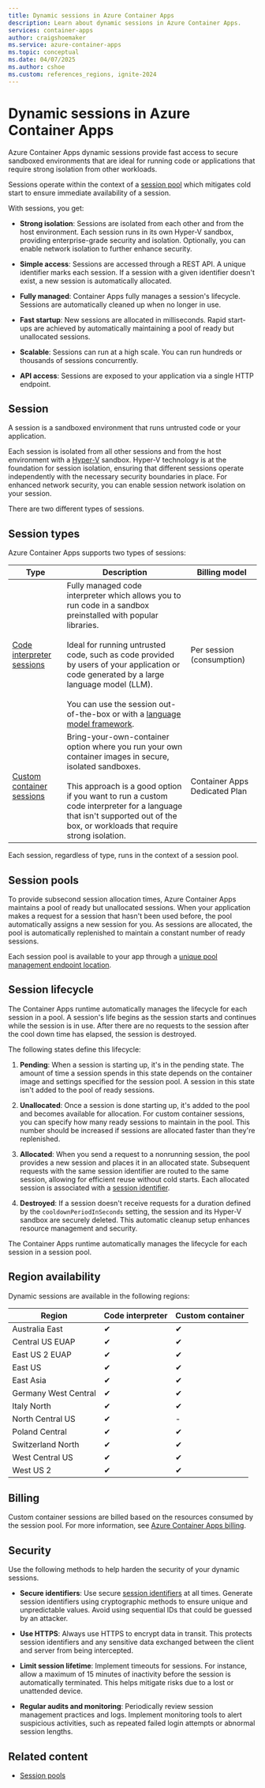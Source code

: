 ```yaml
---
title: Dynamic sessions in Azure Container Apps
description: Learn about dynamic sessions in Azure Container Apps.
services: container-apps
author: craigshoemaker
ms.service: azure-container-apps
ms.topic: conceptual
ms.date: 04/07/2025
ms.author: cshoe
ms.custom: references_regions, ignite-2024
---
```


# Dynamic sessions in Azure Container Apps

Azure Container Apps dynamic sessions provide fast access to secure sandboxed environments that are ideal for running code or applications that require strong isolation from other workloads.

Sessions operate within the context of a [session pool](session-pool.md) which mitigates cold start to ensure immediate availability of a session.

With sessions, you get:

* **Strong isolation**: Sessions are isolated from each other and from the host environment. Each session runs in its own Hyper-V sandbox, providing enterprise-grade security and isolation. Optionally, you can enable network isolation to further enhance security.

* **Simple access**: Sessions are accessed through a REST API. A unique identifier marks each session. If a session with a given identifier doesn't exist, a new session is automatically allocated.

* **Fully managed**: Container Apps fully manages a session's lifecycle. Sessions are automatically cleaned up when no longer in use.

* **Fast startup**: New sessions are allocated in milliseconds. Rapid start-ups are achieved by automatically maintaining a pool of ready but unallocated sessions.

* **Scalable**: Sessions can run at a high scale. You can run hundreds or thousands of sessions concurrently.

* **API access**: Sessions are exposed to your application via a single HTTP endpoint.

## Session

A session is a sandboxed environment that runs untrusted code or your application.

Each session is isolated from all other sessions and from the host environment with a [Hyper-V](/windows-server/virtualization/hyper-v/hyper-v-technology-overview) sandbox. Hyper-V technology is at the foundation for session isolation, ensuring that different sessions operate independently with the necessary security boundaries in place. For enhanced network security, you can enable session network isolation on your session.

There are two different types of sessions.

## Session types

Azure Container Apps supports two types of sessions:

| Type | Description | Billing model |
|------|-------------|---------------|
| [Code interpreter sessions](./sessions-code-interpreter.md) | Fully managed code interpreter which allows you to run code in a sandbox preinstalled with popular libraries.<br><br>Ideal for running untrusted code, such as code provided by users of your application or code generated by a large language model (LLM).<br><br>You can use the session out-of-the-box or with a [language model framework](./sessions-code-interpreter.md#llm-framework-integrations). | Per session (consumption) |
| [Custom container sessions](./sessions-custom-container.md) | Bring-your-own-container option where you run your own container images in secure, isolated sandboxes.<br><br>This approach is a good option if you want to run a custom code interpreter for a language that isn't supported out of the box, or workloads that require strong isolation. | Container Apps Dedicated Plan |

Each session, regardless of type, runs in the context of a session pool.

## Session pools

To provide subsecond session allocation times, Azure Container Apps maintains a pool of ready but unallocated sessions. When your application makes a request for a session that hasn't been used before, the pool automatically assigns a new session for you. As sessions are allocated, the pool is automatically replenished to maintain a constant number of ready sessions.

Each session pool is available to your app through a [unique pool management endpoint location](sessions-usage.md).

## Session lifecycle

The Container Apps runtime automatically manages the lifecycle for each session in a pool. A session's life begins as the session starts and continues while the session is in use. After there are no requests to the session after the cool down time has elapsed, the session is destroyed.

The following states define this lifecycle:

1. **Pending**: When a session is starting up, it's in the pending state. The amount of time a session spends in this state depends on the container image and settings specified for the session pool. A session in this state isn't added to the pool of ready sessions.

1. **Unallocated**: Once a session is done starting up, it's added to the pool and becomes available for allocation. For custom container sessions, you can specify how many ready sessions to maintain in the pool. This number should be increased if sessions are allocated faster than they're replenished.

1. **Allocated**: When you send a request to a nonrunning session, the pool provides a new session and places it in an allocated state. Subsequent requests with the same session identifier are routed to the same session, allowing for efficient reuse without cold starts. Each allocated session is associated with a [session identifier](./sessions-usage.md#identifiers).

1. **Destroyed**: If a session doesn't receive requests for a duration defined by the `cooldownPeriodInSeconds` setting, the session and its Hyper-V sandbox are securely deleted. This automatic cleanup setup enhances resource management and security.

The Container Apps runtime automatically manages the lifecycle for each session in a session pool.

## Region availability

Dynamic sessions are available in the following regions:

| Region | Code interpreter | Custom container |
|--------|------------------|------------------|
| Australia East | ✔ | ✔ |
| Central US EUAP | ✔ | ✔ |
| East US 2 EUAP | ✔ | ✔ |
| East US | ✔ | ✔ |
| East Asia | ✔ | ✔ |
| Germany West Central | ✔ | ✔ |
| Italy North | ✔ | ✔ |
| North Central US | ✔ | - |
| Poland Central | ✔ | ✔ |
| Switzerland North | ✔ | ✔ |
| West Central US | ✔ | ✔ |
| West US 2 | ✔ | ✔ |

## Billing

Custom container sessions are billed based on the resources consumed by the session pool. For more information, see [Azure Container Apps billing](billing.md#custom-container).

## Security

Use the following methods to help harden the security of your dynamic sessions.

* **Secure identifiers**: Use secure [session identifiers](sessions-usage.md#identifiers) at all times. Generate session identifiers using cryptographic methods to ensure unique and unpredictable values. Avoid using sequential IDs that could be guessed by an attacker.  

* **Use HTTPS**: Always use HTTPS to encrypt data in transit. This protects session identifiers and any sensitive data exchanged between the client and server from being intercepted.

* **Limit session lifetime**: Implement timeouts for sessions. For instance, allow a maximum of 15 minutes of inactivity before the session is automatically terminated. This helps mitigate risks due to a lost or unattended device.

* **Regular audits and monitoring**: Periodically review session management practices and logs. Implement monitoring tools to alert suspicious activities, such as repeated failed login attempts or abnormal session lengths.

## Related content

* [Session pools](./session-pool.md)
